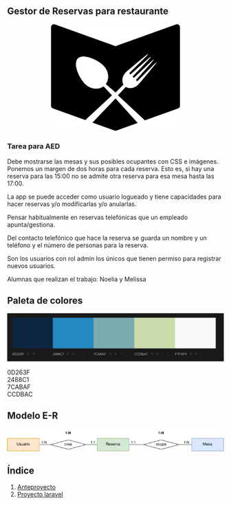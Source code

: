 ## Gestor de Reservas para restaurante

<div align="center">
    <img src="img/logo.png" style="width: 300px;">
</div>


### Tarea para AED

Debe mostrarse las mesas y sus posibles ocupantes con CSS e imágenes. Ponemos un margen de dos horas para cada reserva. Esto es, si hay una reserva para las 15:00 no se admite otra reserva para esa mesa hasta las 17:00.

La app se puede acceder como usuario logueado y tiene capacidades para hacer reservas y/o modificarlas y/o anularlas.

Pensar habitualmente en reservas telefónicas que un empleado apunta/gestiona.

Del contacto telefónico que hace la reserva se guarda un nombre y un teléfono y el número de personas para la reserva.

Son los usuarios con rol admin los únicos que tienen permiso para registrar nuevos usuarios.  

Alumnas que realizan el trabajo: Noelia y Melissa

## Paleta de colores  

<img src="img/estilos.png">

0D263F  
2488C1  
7CABAF  
CCDBAC  


## Modelo E-R  
<img src="./img/E-R.png">  


## Índice

1.  [Anteproyecto](./anteproyecto)
2.  [Proyecto laravel](./gestor-restaurante)